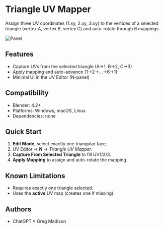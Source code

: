 # Triangle UV Mapper

Assign three UV coordinates (1:xy, 2:xy, 3:xy) to the vertices of a selected triangle (vertex A, vertex B, vertex C) and auto-rotate through 6 mappings.

![Panel](./screenshots/panel.png)

## Features
- Capture UVs from the selected triangle (A→1, B→2, C→3)
- Apply mapping and auto-advance (1→2→…→6→1)
- Minimal UI in the UV Editor (N-panel)

## Compatibility
- Blender: 4.2+
- Platforms: Windows, macOS, Linux
- Dependencies: none

## Quick Start
1. **Edit Mode**, select exactly one triangular face.
2. UV Editor → **N** → *Triangle UV Mapper*.
3. **Capture From Selected Triangle** to fill UV1/2/3.
4. **Apply Mapping** to assign and auto-rotate the mapping.

## Known Limitations
- Requires exactly one triangle selected.
- Uses the **active** UV map (creates one if missing).

## Authors
- ChatGPT × Greg Madison
